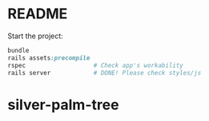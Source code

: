 # README

Start the project:
```ruby
bundle
rails assets:precompile
rspec                   # Сheck app's workability
rails server            # DONE! Please check styles/js
```
# silver-palm-tree
